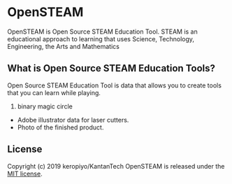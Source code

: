 # OpenSTEAM
OpenSTEAM is Open Source STEAM Education Tool.
STEAM is an educational approach to learning that uses Science, Technology, Engineering, the Arts and Mathematics
 
  
## What is Open Source STEAM Education Tools?
Open Source STEAM Education Tool is data that allows you to create tools that you can learn while playing.  



1. binary magic circle</dt>
 * Adobe illustrator data for laser cutters.
 * Photo of the finished product.

## License
Copyright (c) 2019 keropiyo/KantanTech
OpenSTEAM is released under the [MIT license](https://opensource.org/licenses/mit-license.php).


